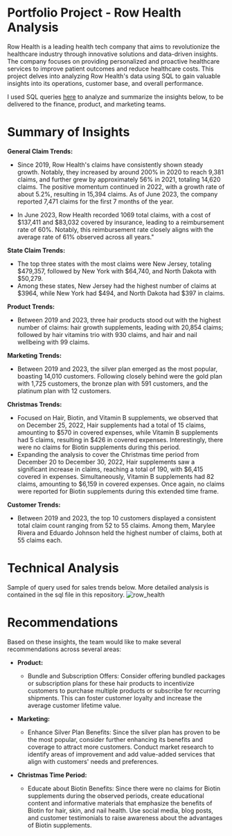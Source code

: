 # Portfolio Project - Row Health Analysis
Row Health is a leading health tech company that aims to revolutionize the healthcare industry through innovative solutions and data-driven insights. The company focuses on providing personalized and proactive healthcare services to improve patient outcomes and reduce healthcare costs. This project delves into analyzing Row Health's data using SQL to gain valuable insights into its operations, customer base, and overall performance.

I used SQL queries [here](https://github.com/wzhang0194/Row-Health-SQL-Project/blob/main/Row_Health_SQL_Queries) to analyze and summarize the insights below, to be delivered to the finance, product, and marketing teams.

# Summary of Insights
**General Claim Trends:** 
* Since 2019, Row Health's claims have consistently shown steady growth. Notably, they increased by around 200% in 2020 to reach 9,381 claims, and further grew by approximately 56% in 2021, totaling 14,620 claims. The positive momentum continued in 2022, with a growth rate of about 5.2%, resulting in 15,394 claims. As of June 2023, the company reported 7,471 claims for the first 7 months of the year.

* In June 2023, Row Health recorded 1069 total claims, with a cost of $137,411 and $83,032 covered by insurance, leading to a reimbursement rate of 60%. Notably, this reimbursement rate closely aligns with the average rate of 61% observed across all years."
  
**State Claim Trends:** 
* The top three states with the most claims were New Jersey, totaling $479,357, followed by New York with $64,740, and North Dakota with $50,279.
* Among these states, New Jersey had the highest number of claims at $3964, while New York had $494, and North Dakota had $397 in claims.

**Product Trends:**
* Between 2019 and 2023, three hair products stood out with the highest number of claims: hair growth supplements, leading with 20,854 claims; followed by hair vitamins trio with 930 claims, and hair and nail wellbeing with 99 claims.

**Marketing Trends:**
* Between 2019 and 2023, the silver plan emerged as the most popular, boasting 14,010 customers. Following closely behind were the gold plan with 1,725 customers, the bronze plan with 591 customers, and the platinum plan with 12 customers.

**Christmas Trends:**
* Focused on Hair, Biotin, and Vitamin B supplements, we observed that on December 25, 2022, Hair supplements had a total of 15 claims, amounting to $570 in covered expenses, while Vitamin B supplements had 5 claims, resulting in $426 in covered expenses. Interestingly, there were no claims for Biotin supplements during this period.
* Expanding the analysis to cover the Christmas time period from December 20 to December 30, 2022, Hair supplements saw a significant increase in claims, reaching a total of 190, with $6,415 covered in expenses. Simultaneously, Vitamin B supplements had 82 claims, amounting to $6,159 in covered expenses. Once again, no claims were reported for Biotin supplements during this extended time frame.

**Customer Trends:**
* Between 2019 and 2023, the top 10 customers displayed a consistent total claim count ranging from 52 to 55 claims. Among them, Marylee Rivera and Eduardo Johnson held the highest number of claims, both at 55 claims each.

# Technical Analysis
Sample of query used for sales trends below. More detailed analysis is contained in the sql file in this repository.
![row_health](https://github.com/wzhang0194/Row-Health-SQL-Project/assets/129554366/b1a310d5-1e8e-4685-819b-8a8d1824adc7)

# Recommendations
Based on these insights, the team would like to make several recommendations across several areas:

* **Product:**
    * Bundle and Subscription Offers: Consider offering bundled packages or subscription plans for these hair products to incentivize customers to purchase multiple products or subscribe for recurring shipments. This can foster customer loyalty and increase the average customer lifetime value.

 * **Marketing:**
     * Enhance Silver Plan Benefits: Since the silver plan has proven to be the most popular, consider further enhancing its benefits and coverage to attract more customers. Conduct market research to identify areas of improvement and add value-added services that align with customers' needs and preferences.
            
 * **Christmas Time Period:**
     * Educate about Biotin Benefits: Since there were no claims for Biotin supplements during the observed periods, create educational content and informative materials that emphasize the benefits of Biotin for hair, skin, and nail health. Use social media, blog posts, and customer testimonials to raise awareness about the advantages of Biotin supplements.
       



 
